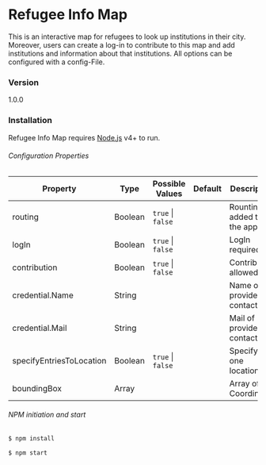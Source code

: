 # Refugee Info Map

This is an interactive map for refugees to look up institutions in their city. Moreover, users can create a log-in to contribute
to this map and add institutions and information about that institutions. All options can be configured with a config-File.

### Version
1.0.0

### Installation

Refugee Info Map requires [Node.js](https://nodejs.org/) v4+ to run.

###### Configuration Properties
 | Property                       | Type     | Possible Values               | Default            | Description                          |
 |--------------------------------|----------|-------------------------------|--------------------|--------------------------------------|
 | routing                        | Boolean  |```true``` &#124; ```false```  |                    | Rounting added to the app            |
 | logIn                          | Boolean  |```true``` &#124; ```false```  |                    | LogIn required                       |
 | contribution                   | Boolean  |```true``` &#124; ```false```  |                    | Contribution allowed                 |
 | credential.Name                | String   |                               |                    | Name of provider contact             |
 | credential.Mail                | String   |                               |                    | Mail of provider contact             |
 | specifyEntriesToLocation       | Boolean  |```true``` &#124; ```false```  |                    | Specify to one location?             |
 | boundingBox                    | Array    |                               |                    | Array of Coordinates                 |

###### NPM initiation and start

```sh
$ npm install
```

```sh
$ npm start
```